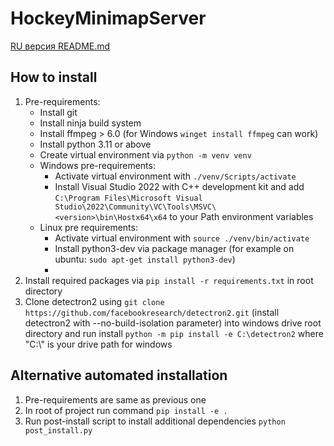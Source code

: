 # HockeyMinimapServer
[RU версия README.md](README_ru.md)
## How to install
1. Pre-requirements:
   * Install git
   * Install ninja build system
   * Install ffmpeg > 6.0 (for Windows `winget install ffmpeg` can work)
   * Install python 3.11 or above
   * Create virtual environment via `python -m venv venv`
   * Windows pre-requirements:
      - Activate virtual environment with `./venv/Scripts/activate`
      - Install Visual Studio 2022 with C++ development kit and add `C:\Program Files\Microsoft Visual Studio\2022\Community\VC\Tools\MSVC\<version>\bin\Hostx64\x64` to your Path environment variables
   * Linux pre requirements:
      - Activate virtual environment with `source ./venv/bin/activate`
      - Install python3-dev via package manager (for example on ubuntu: `sudo apt-get install python3-dev`)
      - 
2. Install required packages via `pip install -r requirements.txt` in root directory
3. Clone detectron2 using `git clone https://github.com/facebookresearch/detectron2.git` (install detectron2 with --no-build-isolation parameter)
into windows drive root directory and run install `python -m pip install -e C:\detectron2` where "C:\\" is your drive path for windows

## Alternative automated installation
1. Pre-requirements are same as previous one
2. In root of project run command `pip install -e .`
3. Run post-install script to install additional dependencies `python post_install.py`